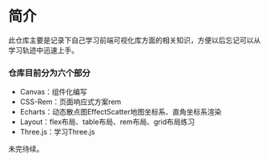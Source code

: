 # 简介

此仓库主要是记录下自己学习前端可视化库方面的相关知识，方便以后忘记可以从学习轨迹中迅速上手。


### 仓库目前分为六个部分
- Canvas：组件化编写
- CSS-Rem：页面响应式方案rem
- Echarts：动态散点图EffectScatter地图坐标系、直角坐标系渲染
- Layout：flex布局、table布局、rem布局、grid布局练习
- Three.js：学习Three.js


未完待续。
